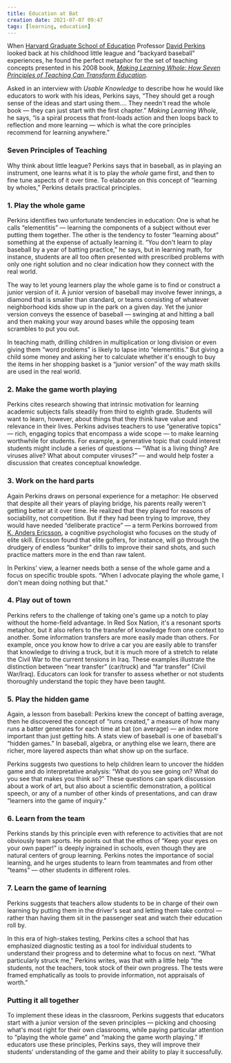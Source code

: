 ```yaml
---
title: Education at Bat
creation date: 2021-07-07 09:47
tags: [learning, education]
---
```


When [Harvard Graduate School of Education](http://www.gse.harvard.edu/) Professor [David Perkins](https://www.gse.harvard.edu/node/126942) looked back at his childhood little league and "backyard baseball" experiences, he found the perfect metaphor for the set of teaching concepts presented in his 2008 book, [_Making Learning Whole: How Seven Principles of Teaching Can Transform Education_](http://www.amazon.com/Making-Learning-Whole-Principles-Transform/dp/0470633719).

Asked in an interview with _Usable Knowledge_ to describe how he would like educators to work with his ideas, Perkins says, “They should get a rough sense of the ideas and start using them…. They needn't read the whole book — they can just start with the first chapter.” _Making Learning Whole_, he says, “is a spiral process that front-loads action and then loops back to reflection and more learning — which is what the core principles recommend for learning anywhere.”

### Seven Principles of Teaching

Why think about little league? Perkins says that in baseball, as in playing an instrument, one learns what it is to play the _whole_ game first, and then to fine tune aspects of it over time. To elaborate on this concept of “learning by wholes,” Perkins details practical principles.

### 1. Play the whole game

Perkins identifies two unfortunate tendencies in education: One is what he calls “elementitis” — learning the components of a subject without ever putting them together. The other is the tendency to foster “learning about” something at the expense of actually learning it. “You don't learn to play baseball by a year of batting practice,” he says, but in learning math, for instance, students are all too often presented with prescribed problems with only one right solution and no clear indication how they connect with the real world.

The way to let young learners play the whole game is to find or construct a junior version of it. A junior version of baseball may involve fewer innings, a diamond that is smaller than standard, or teams consisting of whatever neighborhood kids show up in the park on a given day. Yet the junior version conveys the essence of baseball — swinging at and hitting a ball and then making your way around bases while the opposing team scrambles to put you out.

In teaching math, drilling children in multiplication or long division or even giving them “word problems” is likely to lapse into “elementitis.” But giving a child some money and asking her to calculate whether it's enough to buy the items in her shopping basket is a “junior version” of the way math skills are used in the real world.

### 2. Make the game worth playing

Perkins cites research showing that intrinsic motivation for learning academic subjects falls steadily from third to eighth grade. Students will want to learn, however, about things that they think have value and relevance in their lives. Perkins advises teachers to use “generative topics” — rich, engaging topics that encompass a wide scope — to make learning worthwhile for students. For example, a generative topic that could interest students might include a series of questions — “What is a living thing? Are viruses alive? What about computer viruses?” — and would help foster a discussion that creates conceptual knowledge.

### 3. Work on the hard parts

Again Perkins draws on personal experience for a metaphor: He observed that despite all their years of playing bridge, his parents really weren't getting better at it over time. He realized that they played for reasons of sociability, not competition. But if they had been trying to improve, they would have needed “deliberate practice” — a term Perkins borrowed from [K. Anders Ericsson](http://www.psy.fsu.edu/faculty/ericsson.dp.html), a cognitive psychologist who focuses on the study of elite skill. Ericsson found that elite golfers, for instance, will go through the drudgery of endless “bunker” drills to improve their sand shots, and such practice matters more in the end than raw talent.

In Perkins' view, a learner needs both a sense of the whole game and a focus on specific trouble spots. “When I advocate playing the whole game, I don't mean doing nothing but that.”

### 4. Play out of town

Perkins refers to the challenge of taking one's game up a notch to play without the home-field advantage. In Red Sox Nation, it's a resonant sports metaphor, but it also refers to the transfer of knowledge from one context to another. Some information transfers are more easily made than others. For example, once you know how to drive a car you are easily able to transfer that knowledge to driving a truck, but it is much more of a stretch to relate the Civil War to the current tensions in Iraq. These examples illustrate the distinction between “near transfer” (car/truck) and “far transfer” (Civil War/Iraq). Educators can look for transfer to assess whether or not students thoroughly understand the topic they have been taught.

### 5. Play the hidden game

Again, a lesson from baseball: Perkins knew the concept of batting average, then he discovered the concept of “runs created,” a measure of how many runs a batter generates for each time at bat (on average) — an index more important than just getting hits. A stats view of baseball is one of baseball's “hidden games.” In baseball, algebra, or anything else we learn, there are richer, more layered aspects than what show up on the surface.

Perkins suggests two questions to help children learn to uncover the hidden game and do interpretative analysis: “What do you see going on? What do you see that makes you think so?” These questions can spark discussion about a work of art, but also about a scientific demonstration, a political speech, or any of a number of other kinds of presentations, and can draw “learners into the game of inquiry.”

### 6. Learn from the team

Perkins stands by this principle even with reference to activities that are not obviously team sports. He points out that the ethos of “Keep your eyes on your own paper!” is deeply ingrained in schools, even though they are natural centers of group learning. Perkins notes the importance of social learning, and he urges students to learn from teammates and from other “teams” — other students in different roles.

### 7. Learn the game of learning

Perkins suggests that teachers allow students to be in charge of their own learning by putting them in the driver's seat and letting them take control — rather than having them sit in the passenger seat and watch their education roll by.

In this era of high-stakes testing, Perkins cites a school that has emphasized diagnostic testing as a tool for individual students to understand their progress and to determine what to focus on next. “What particularly struck me,” Perkins writes, was that with a little help “the students, not the teachers, took stock of their own progress. The tests were framed emphatically as tools to provide information, not appraisals of worth.”

### Putting it all together

To implement these ideas in the classroom, Perkins suggests that educators start with a junior version of the seven principles — picking and choosing what's most right for their own classrooms, while paying particular attention to “playing the whole game” and “making the game worth playing.” If educators use these principles, Perkins says, they will improve their students' understanding of the game and their ability to play it successfully.